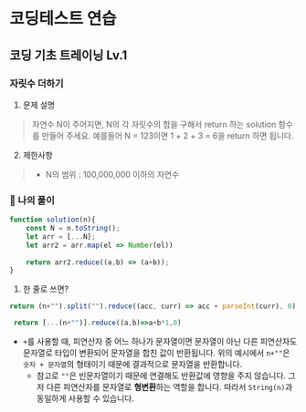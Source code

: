 # 코딩테스트 연습
## 코딩 기초 트레이닝 Lv.1

### 자릿수 더하기

1. 문제 설명
> 
> 자연수 N이 주어지면, N의 각 자릿수의 합을 구해서 return 하는 solution 함수를 만들어 주세요.
> 예를들어 N = 123이면 1 + 2 + 3 = 6을 return 하면 됩니다.

2. 제한사항
>- N의 범위 : 100,000,000 이하의 자연수


### 🦈 나의 풀이
```javascript
function solution(n){
    const N = n.toString();
    let arr = [...N];
    let arr2 = arr.map(el => Number(el))
        
    return arr2.reduce((a,b) => (a+b));
}
```

1. 한 줄로 쓰면?

```javascript
return (n+"").split("").reduce((acc, curr) => acc + parseInt(curr), 0)
```
```javascript
 return [...(n+"")].reduce((a,b)=>a+b*1,0)
```

- `+`를 사용할 때, 피연산자 중 어느 하나가 문자열이면 문자열이 아닌 다른 피연산자도 문자열로 타입이 변환되어 문자열을 합친 값이 반환됩니다. 위의 예시에서 `n+""`은 `숫자 + 문자열`의 형태이기 때문에 결과적으로 문자열을 반환합니다. 
  - 참고로 `""`은 빈문자열이기 때문에 연결해도 반환값에 영향을 주지 않습니다. 그저 다른 피연산자를 문자열로 **형변환**하는 역할을 합니다. 따라서 `String(n)`과 동일하게 사용할 수 있습니다.